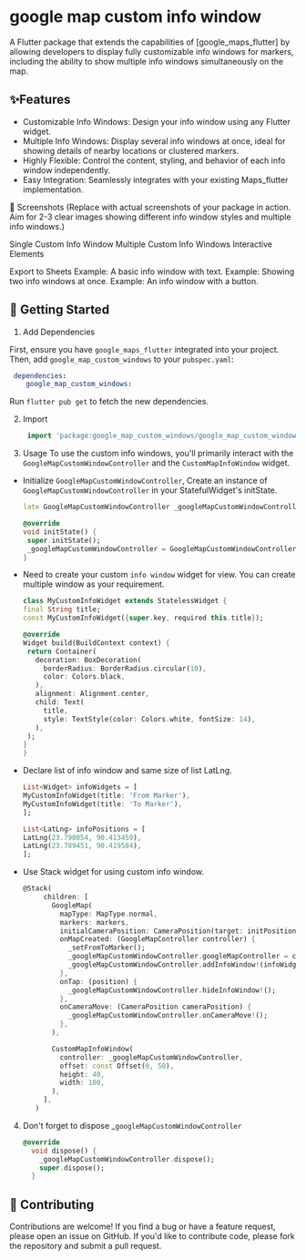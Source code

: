 # google map custom info window

A Flutter package that extends the capabilities of [google_maps_flutter] by allowing developers to display fully customizable info windows for markers, including the ability to show multiple info windows simultaneously on the map.

## ✨Features
- Customizable Info Windows: Design your info window using any Flutter widget.
- Multiple Info Windows: Display several info windows at once, ideal for showing details of nearby locations or clustered markers.
- Highly Flexible: Control the content, styling, and behavior of each info window independently.
- Easy Integration: Seamlessly integrates with your existing Maps_flutter implementation.

📸 Screenshots
(Replace with actual screenshots of your package in action. Aim for 2-3 clear images showing different info window styles and multiple info windows.)

Single Custom Info Window	Multiple Custom Info Windows	Interactive Elements

Export to Sheets
Example: A basic info window with text.
Example: Showing two info windows at once.
Example: An info window with a button.

## 🚀 Getting Started
1. Add Dependencies

[//]: # (   Add `water_drop_nav_bar:` to your `pubspec.yaml` dependencies then run `flutter pub get`)
   First, ensure you have `google_maps_flutter` integrated into your project. Then, add `google_map_custom_windows` to your `pubspec.yaml`:

```yaml
 dependencies:
    google_map_custom_windows:
```
Run `flutter pub get` to fetch the new dependencies.

2. Import
   ```dart 
    import 'package:google_map_custom_windows/google_map_custom_windows.dart';
   ```
3. Usage
   To use the custom info windows, you'll primarily interact with the `GoogleMapCustomWindowController` and the `CustomMapInfoWindow` widget.

* Initialize `GoogleMapCustomWindowController`, Create an instance of `GoogleMapCustomWindowController` in your StatefulWidget's initState.
   ```dart
  late GoogleMapCustomWindowController _googleMapCustomWindowController;

  @override
  void initState() {
    super.initState();
    _googleMapCustomWindowController = GoogleMapCustomWindowController();
  }
   ```
* Need to create your custom `info window` widget for view. You can create multiple window as your requirement.
   ```dart
  class MyCustomInfoWidget extends StatelessWidget {
  final String title;
  const MyCustomInfoWidget({super.key, required this.title});

  @override
  Widget build(BuildContext context) {
    return Container(
      decoration: BoxDecoration(
        borderRadius: BorderRadius.circular(10),
        color: Colors.black,
      ),
      alignment: Alignment.center,
      child: Text(
        title,
        style: TextStyle(color: Colors.white, fontSize: 14),
      ),
    );
  }
  }
  ```
* Declare list of info window and same size of list LatLng.
    ```dart
    List<Widget> infoWidgets = [
    MyCustomInfoWidget(title: 'From Marker'),
    MyCustomInfoWidget(title: 'To Marker'),
  ];

  List<LatLng> infoPositions = [
    LatLng(23.798054, 90.413459),
    LatLng(23.789451, 90.419584),
  ];
    ```
* Use Stack widget for using custom info window.
   ```dart
  @Stack(
        children: [
          GoogleMap(
            mapType: MapType.normal,
            markers: markers,
            initialCameraPosition: CameraPosition(target: initPosition, zoom: 15),
            onMapCreated: (GoogleMapController controller) {
              _setFromToMarker();
              _googleMapCustomWindowController.googleMapController = controller;
              _googleMapCustomWindowController.addInfoWindow!(infoWidgets, infoPositions);
            },
            onTap: (position) {
              _googleMapCustomWindowController.hideInfoWindow!();
            },
            onCameraMove: (CameraPosition cameraPosition) {
              _googleMapCustomWindowController.onCameraMove!();
            },
          ),

          CustomMapInfoWindow(
            controller: _googleMapCustomWindowController,
            offset: const Offset(0, 50),
            height: 40,
            width: 100,
          ),
        ],
      )
  ```
4. Don't forget to dispose _`googleMapCustomWindowController`
    ```dart
    @override
      void dispose() {
        _googleMapCustomWindowController.dispose();
        super.dispose();
      }
    ```

## 🤝 Contributing
Contributions are welcome! If you find a bug or have a feature request, please open an issue on GitHub. If you'd like to contribute code, please fork the repository and submit a pull request.

[//]: # (📄 License)

[//]: # (This package is released under the MIT License.)